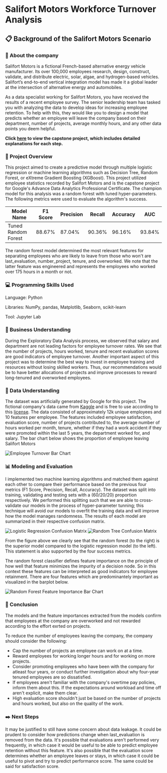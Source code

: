 # Salifort Motors Workforce Turnover Analysis

## :clipboard: Background of the Salifort Motors Scenario

### :office: About the company

Salifort Motors is a fictional French-based alternative energy vehicle manufacturer. Its over 100,000 employees research, design, construct, validate, and distribute electric, solar, algae, and hydrogen-based vehicles. Salifort’s end-to-end vertical integration model has made it a global leader at the intersection of alternative energy and automobiles.

As a data specialist working for Salifort Motors, you have received the results of a recent employee survey. The senior leadership team has tasked you with analyzing the data to develop ideas for increasing employee retention. To help with this, they would like you to design a model that predicts whether an employee will leave the company based on their department, number of projects, average monthly hours, and any other data points you deem helpful.

**Click [here](https://github.com/ananda-ramiah/Salifort-Motors-Workforce-Turnover-Analysis/blob/main/Activity_%20Course%207%20Salifort%20Motors%20project%20lab.ipynb) to view the capstone project, which includes detailed explanations for each step.**

### :scroll: Project Overview

This project aimed to create a predictive model through multiple logistic regression or machine learning algorithms such as Decision Tree, Random Forest, or eXtreme Gradient Boosting (XGBoost). This project utilized employee statistics recorded by Salifort Motors and is the capstone project for Google's Advance Data Analytics Professional Certificate. The champion model for this analysis was a random forest with tuned hyper-parameters. The following metrics were used to evaluate the algorithm's success.

| Model Name	| F1 Score | Precision |	Recall | Accuracy | AUC |
| ----------  | -------- | --------- | ------- | -------- | -------- |
|Tuned Random Forest|	88.67%	| 87.04% |	90.36%	| 96.16% | 93.84% |

The random forest model determined the most relevant features for separating employees who are likely to leave from those who won't are last_evaluation, number_project, tenure, and overworked. We note that the latter feature was engineered and represents the employees who worked over 175 hours in a month or not.

### :computer: Programming Skills Used

Language: Python

Libraries: NumPy, pandas, Matplotlib, Seaborn, scikit-learn

Tool: Jupyter Lab

### :bank: Business Understanding

During the Exploratory Data Analysis process, we observed that salary and department are not leading factors for employee turnover rates. We see that the number of projects, hours worked, tenure and recent evaluation scores are good indicators of employee turnover. Another important aspect of this project was to determine the best way to invest in employee training and resources without losing skilled workers. Thus, our recommendations would be to have better allocations of projects and improve processes to reward long-tenured and overworked employees.

### :1234: Data Understanding

The dataset was artificially generated by Google for this project. The fictional company's data came from [Kaggle](https://www.kaggle.com/datasets/mfaisalqureshi/hr-analytics-and-job-prediction?select=HR_comma_sep.csv) and is free to use according to this [license](https://creativecommons.org/publicdomain/zero/1.0/). The data consisted of approximately 12k unique employees and 10 features per employee. The features included employee satisfaction, evaluation score, number of projects contributed to, the average number of hours worked per month, tenure, whether if they had a work accident if they were promoted within the last 5 years, the department worked for, and salary. The bar chart below shows the proportion of employee leaving Salifort Motors

  ![Employee Turnover Bar Chart](https://github.com/user-attachments/assets/a8a77a2b-4d42-4a57-9a29-e23a933ae855)

### :bar_chart: Modeling and Evaluation

I implemented two machine learning algorithms and matched them against each other to compare their performance based on the previous four metrics (F1 Score, Precision, Recall, Accuracy). The dataset was split into training, validating and testing sets with a (60/20/20) proportion respectively. We performed this splitting such that we are able to cross-validate our models in the process of hyper-parameter tunning; this technique will avoid our models to overfit the training data and will improve how the model manages randomness. The results of each model are summarized in their respective confusion matrix.

![Logistic Regression Confusion Matrix](https://github.com/user-attachments/assets/70d76271-8fc1-4465-bbe3-f6bad9491561)
![Random Tree Confusion Matrix](https://github.com/user-attachments/assets/4cc612aa-bae5-41ed-9177-8be8d532ced6)

From the figure above we clearly see that the random forest (to the right) is the superior model compared to the logistic regression model (to the left).
This statement is also supported by the four success metrics.

The random forest classifier defines feature importance on the principle of how well that feature minimizes the impurity of a decision node. So in this context these features can be interpreted as good indicators for employee retainment. There are four features which are predominantely important as visualized in the barplot below.

![Random Forest Feature Importance Bar Chart](https://github.com/user-attachments/assets/9c0a7c1b-8b41-49ec-90ba-e91ab2b8f210)


### :dart: Conclusion

The models and the feature importances extracted from the models confirm that employees at the company are overworked and not rewarded according to the effort exrted on projects.

To reduce the number of employees leaving the company, the company should consider the following:

- Cap the number of projects an employee can work on at a time.
- Reward employees for working longer hours and for working on more projects.
- Consider promoting employees who have been with the company for atleast four years, or conduct further investigation about why four-year tenured employees are so dissatisfied.
- If employees aren't familiar with the company's overtime pay policies, inform them about this. If the expectations around workload and time off aren't explicit, make them clear.
- High evaluation score shouldn't just be based on the number of projects and hours worked, but also on the quality of the work.

### :black_nib: Next Steps

It may be justified to still have some concern about data leakage. It could be prudent to consider how predictions change when last_evaluation is removed from the data. It's possible that evaluations aren't performed very frequently, in which case it would be useful to be able to predict employee retention without this feature. It's also possible that the evaluation score determines whether an employee leaves or stays, in which case it could be useful to pivot and try to predict performance score. The same could be said for satisfaction score.
